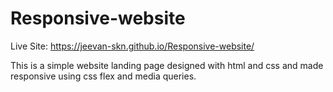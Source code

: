 # Responsive-website

Live Site: https://jeevan-skn.github.io/Responsive-website/

This is a simple website landing page designed with html and css and made responsive using css flex and media queries.

